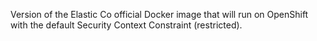 Version of the Elastic Co official Docker image that will run on OpenShift with the default Security Context Constraint (restricted).
